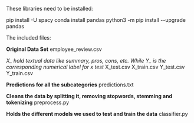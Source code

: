 These libraries need to be installed:

pip install -U spacy
conda install pandas
python3 -m pip install --upgrade pandas



The included files:

**Original Data Set**
employee_review.csv

*X_ hold textual data like summary, pros, cons, etc. While Y_ is the corresponding numerical label for x test*
X_test.csv
X_train.csv
Y_test.csv
Y_train.csv

**Predictions for all the subcategories**
predictions.txt

**Cleans the data by splitting it, removing stopwords, stemming and tokenizing**
preprocess.py 

**Holds the different models we used to test and train the data**
classifier.py


